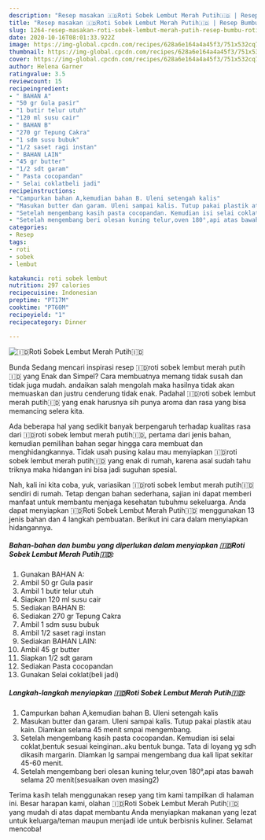 ```yaml
---
description: "Resep masakan 🇮🇩Roti Sobek Lembut Merah Putih🇮🇩 | Resep Bumbu 🇮🇩Roti Sobek Lembut Merah Putih🇮🇩 Yang Enak Dan Mudah"
title: "Resep masakan 🇮🇩Roti Sobek Lembut Merah Putih🇮🇩 | Resep Bumbu 🇮🇩Roti Sobek Lembut Merah Putih🇮🇩 Yang Enak Dan Mudah"
slug: 1264-resep-masakan-roti-sobek-lembut-merah-putih-resep-bumbu-roti-sobek-lembut-merah-putih-yang-enak-dan-mudah
date: 2020-10-16T08:01:33.922Z
image: https://img-global.cpcdn.com/recipes/628a6e164a4a45f3/751x532cq70/🇮🇩roti-sobek-lembut-merah-putih🇮🇩-foto-resep-utama.jpg
thumbnail: https://img-global.cpcdn.com/recipes/628a6e164a4a45f3/751x532cq70/🇮🇩roti-sobek-lembut-merah-putih🇮🇩-foto-resep-utama.jpg
cover: https://img-global.cpcdn.com/recipes/628a6e164a4a45f3/751x532cq70/🇮🇩roti-sobek-lembut-merah-putih🇮🇩-foto-resep-utama.jpg
author: Helena Garner
ratingvalue: 3.5
reviewcount: 15
recipeingredient:
- " BAHAN A"
- "50 gr Gula pasir"
- "1 butir telur utuh"
- "120 ml susu cair"
- " BAHAN B"
- "270 gr Tepung Cakra"
- "1 sdm susu bubuk"
- "1/2 saset ragi instan"
- " BAHAN LAIN"
- "45 gr butter"
- "1/2 sdt garam"
- " Pasta cocopandan"
- " Selai coklatbeli jadi"
recipeinstructions:
- "Campurkan bahan A,kemudian bahan B. Uleni setengah kalis"
- "Masukan butter dan garam. Uleni sampai kalis. Tutup pakai plastik atau kain. Diamkan selama 45 menit smpai mengembang."
- "Setelah mengembang kasih pasta cocopandan. Kemudian isi selai coklat,bentuk sesuai keinginan..aku bentuk bunga. Tata di loyang yg sdh dikasih margarin. Diamkan lg sampai mengembang dua kali lipat sekitar 45-60 menit."
- "Setelah mengembang beri olesan kuning telur,oven 180°,api atas bawah selama 20 menit(sesuaikan oven masing2)"
categories:
- Resep
tags:
- roti
- sobek
- lembut

katakunci: roti sobek lembut 
nutrition: 297 calories
recipecuisine: Indonesian
preptime: "PT17M"
cooktime: "PT60M"
recipeyield: "1"
recipecategory: Dinner

---
```



![🇮🇩Roti Sobek Lembut Merah Putih🇮🇩](https://img-global.cpcdn.com/recipes/628a6e164a4a45f3/751x532cq70/🇮🇩roti-sobek-lembut-merah-putih🇮🇩-foto-resep-utama.jpg)

Bunda Sedang mencari inspirasi resep 🇮🇩roti sobek lembut merah putih🇮🇩 yang Enak dan Simpel? Cara membuatnya memang tidak susah dan tidak juga mudah. andaikan salah mengolah maka hasilnya tidak akan memuaskan dan justru cenderung tidak enak. Padahal 🇮🇩roti sobek lembut merah putih🇮🇩 yang enak harusnya sih punya aroma dan rasa yang bisa memancing selera kita.



Ada beberapa hal yang sedikit banyak berpengaruh terhadap kualitas rasa dari 🇮🇩roti sobek lembut merah putih🇮🇩, pertama dari jenis bahan, kemudian pemilihan bahan segar hingga cara membuat dan menghidangkannya. Tidak usah pusing kalau mau menyiapkan 🇮🇩roti sobek lembut merah putih🇮🇩 yang enak di rumah, karena asal sudah tahu triknya maka hidangan ini bisa jadi suguhan spesial.


Nah, kali ini kita coba, yuk, variasikan 🇮🇩roti sobek lembut merah putih🇮🇩 sendiri di rumah. Tetap dengan bahan sederhana, sajian ini dapat memberi manfaat untuk membantu menjaga kesehatan tubuhmu sekeluarga. Anda dapat menyiapkan 🇮🇩Roti Sobek Lembut Merah Putih🇮🇩 menggunakan 13 jenis bahan dan 4 langkah pembuatan. Berikut ini cara dalam menyiapkan hidangannya.

<!--inarticleads1-->

##### Bahan-bahan dan bumbu yang diperlukan dalam menyiapkan 🇮🇩Roti Sobek Lembut Merah Putih🇮🇩:

1. Gunakan  BAHAN A:
1. Ambil 50 gr Gula pasir
1. Ambil 1 butir telur utuh
1. Siapkan 120 ml susu cair
1. Sediakan  BAHAN B:
1. Sediakan 270 gr Tepung Cakra
1. Ambil 1 sdm susu bubuk
1. Ambil 1/2 saset ragi instan
1. Sediakan  BAHAN LAIN:
1. Ambil 45 gr butter
1. Siapkan 1/2 sdt garam
1. Sediakan  Pasta cocopandan
1. Gunakan  Selai coklat(beli jadi)




<!--inarticleads2-->

##### Langkah-langkah menyiapkan 🇮🇩Roti Sobek Lembut Merah Putih🇮🇩:

1. Campurkan bahan A,kemudian bahan B. Uleni setengah kalis
1. Masukan butter dan garam. Uleni sampai kalis. Tutup pakai plastik atau kain. Diamkan selama 45 menit smpai mengembang.
1. Setelah mengembang kasih pasta cocopandan. Kemudian isi selai coklat,bentuk sesuai keinginan..aku bentuk bunga. Tata di loyang yg sdh dikasih margarin. Diamkan lg sampai mengembang dua kali lipat sekitar 45-60 menit.
1. Setelah mengembang beri olesan kuning telur,oven 180°,api atas bawah selama 20 menit(sesuaikan oven masing2)




Terima kasih telah menggunakan resep yang tim kami tampilkan di halaman ini. Besar harapan kami, olahan 🇮🇩Roti Sobek Lembut Merah Putih🇮🇩 yang mudah di atas dapat membantu Anda menyiapkan makanan yang lezat untuk keluarga/teman maupun menjadi ide untuk berbisnis kuliner. Selamat mencoba!
